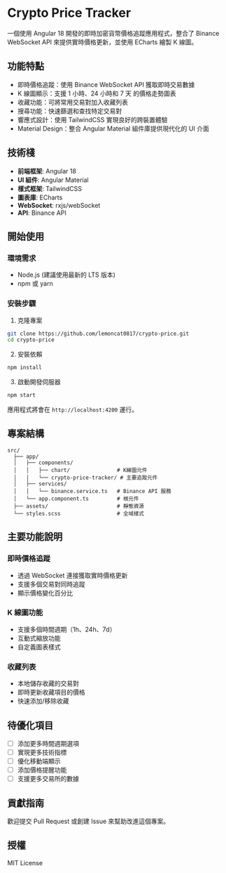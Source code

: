 # Crypto Price Tracker

一個使用 Angular 18 開發的即時加密貨幣價格追蹤應用程式，整合了 Binance WebSocket API 來提供實時價格更新，並使用 ECharts 繪製 K 線圖。

## 功能特點

- 即時價格追蹤：使用 Binance WebSocket API 獲取即時交易數據
- K 線圖顯示：支援 1 小時、24 小時和 7 天 的價格走勢圖表
- 收藏功能：可將常用交易對加入收藏列表
- 搜尋功能：快速篩選和查找特定交易對
- 響應式設計：使用 TailwindCSS 實現良好的跨裝置體驗
- Material Design：整合 Angular Material 組件庫提供現代化的 UI 介面

## 技術棧

- **前端框架**: Angular 18
- **UI 組件**: Angular Material
- **樣式框架**: TailwindCSS
- **圖表庫**: ECharts
- **WebSocket**: rxjs/webSocket
- **API**: Binance API

## 開始使用

### 環境需求

- Node.js (建議使用最新的 LTS 版本)
- npm 或 yarn

### 安裝步驟

1. 克隆專案

```bash
git clone https://github.com/lemoncat0817/crypto-price.git
cd crypto-price
```

2. 安裝依賴

```bash
npm install
```

3. 啟動開發伺服器

```bash
npm start
```

應用程式將會在 `http://localhost:4200` 運行。

## 專案結構

```
src/
  ├── app/
  │   ├── components/
  │   │   ├── chart/               # K線圖元件
  │   │   └── crypto-price-tracker/ # 主要追蹤元件
  │   ├── services/
  │   │   └── binance.service.ts   # Binance API 服務
  │   └── app.component.ts         # 根元件
  ├── assets/                      # 靜態資源
  └── styles.scss                  # 全域樣式
```

## 主要功能說明

### 即時價格追蹤

- 透過 WebSocket 連接獲取實時價格更新
- 支援多個交易對同時追蹤
- 顯示價格變化百分比

### K 線圖功能

- 支援多個時間週期（1h、24h、7d）
- 互動式縮放功能
- 自定義圖表樣式

### 收藏列表

- 本地儲存收藏的交易對
- 即時更新收藏項目的價格
- 快速添加/移除收藏

## 待優化項目

- [ ] 添加更多時間週期選項
- [ ] 實現更多技術指標
- [ ] 優化移動端顯示
- [ ] 添加價格提醒功能
- [ ] 支援更多交易所的數據

## 貢獻指南

歡迎提交 Pull Request 或創建 Issue 來幫助改進這個專案。

## 授權

MIT License
